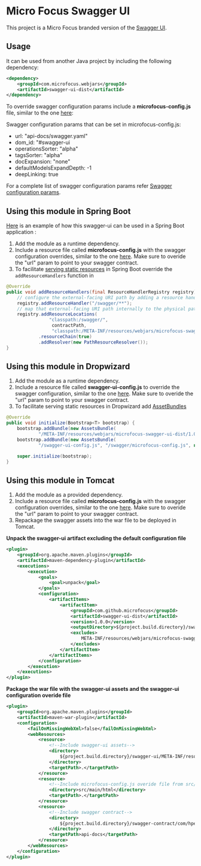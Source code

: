 # Micro Focus Swagger UI

This project is a Micro Focus branded version of the [Swagger UI](https://github.com/swagger-api/swagger-ui).

## Usage

It can be used from another Java project by including the following dependency:

```xml
<dependency>
    <groupId>com.microfocus.webjars</groupId>
    <artifactId>swagger-ui-dist</artifactId>
</dependency>
```

To override swagger configuration params include a **microfocus-config.js** file, similar to the one [here](./src/main/resources/microfocus-config.js):

Swagger configuration params that can be set in microfocus-config.js:
 - url: "api-docs/swagger.yaml"
 - dom_id: "#swagger-ui
 - operationsSorter: "alpha"
 - tagsSorter: "alpha"
 - docExpansion: "none"
 - defaultModelsExpandDepth: -1
 - deepLinking: true

For a complete list of swagger configuration params refer [Swagger configuration params](https://github.com/swagger-api/swagger-ui/blob/master/docs/usage/configuration.md#core).

## Using this module in Spring Boot

[Here](https://github.com/CAFapi/caf-swagger) is an example of how this swagger-ui can be used in a Spring Boot application : 
1. Add the module as a runtime dependency.
2. Include a resource file called **microfocus-config.js** with the swagger configuration overrides, similar to the one [here](./src/main/resources/microfocus-config.js).
Make sure to overide the "url" param to point to your swagger contract.
3. To facilitate [serving static resources](https://docs.spring.io/spring-framework/docs/current/javadoc-api/org/springframework/web/servlet/config/annotation/ResourceHandlerRegistry.html) in Spring Boot override the `addResourceHandlers` function in 

```java
@Override
public void addResourceHandlers(final ResourceHandlerRegistry registry) {
    // configure the external-facing URI path by adding a resource handler
    registry.addResourceHandler("/swagger/**");
    // map that external-facing URI path internally to the physical path where the resources are actually located
    registry.addResourceLocations(             
                "classpath:/swagger/",
                 contractPath,
                 "classpath:/META-INF/resources/webjars/microfocus-swagger-ui-dist/1.0.0/") 
            .resourceChain(true)
            .addResolver(new PathResourceResolver());
}
```

## Using this module in Dropwizard

1. Add the module as a runtime dependency.
2. Include a resource file called **swagger-ui-config.js** to override the swagger configuration, similar to the one [here](./src/main/resources/microfocus-config.js).
Make sure to overide the "url" param to point to your swagger contract.
3. To facilitate serving static resources in Dropwizard add [AssetBundles](https://www.dropwizard.io/en/latest/manual/core.html#bundles)

```java
@Override
public void initialize(Bootstrap<T> bootstrap) {
    bootstrap.addBundle(new AssetsBundle(
            "/META-INF/resources/webjars/microfocus-swagger-ui-dist/1.0.0/", "/swagger/", "index.html", "swagger-ui"));
    bootstrap.addBundle(new AssetsBundle(
            "/swagger-ui-config.js", "/swagger/microfocus-config.js", null, "swagger-ui-config"));

    super.initialize(bootstrap);
}
```

## Using this module in Tomcat
1. Add the module as a provided dependency.
2. Include a resource file called **microfocus-config.js** with the swagger configuration overrides, similar to the one [here](./src/main/resources/microfocus-config.js).
Make sure to overide the "url" param to point to your swagger contract.
3. Repackage the swagger assets into the war file to be deployed in Tomcat.

**Unpack the swagger-ui artifact excluding the default configuration file**
```xml
<plugin>
    <groupId>org.apache.maven.plugins</groupId>
    <artifactId>maven-dependency-plugin</artifactId>
    <executions>
        <execution>
            <goals>
                <goal>unpack</goal>
            </goals>
            <configuration>
                <artifactItems>
                    <artifactItem>
                        <groupId>com.github.microfocus</groupId>
                        <artifactId>swagger-ui-dist</artifactId>
                        <version>1.0.0</version>
                        <outputDirectory>${project.build.directory}/swagger-ui</outputDirectory>
                        <excludes>
                            META-INF/resources/webjars/microfocus-swagger-ui-dist/1.0.0/microfocus-config.js
                        </excludes>
                    </artifactItem>
                </artifactItems>
            </configuration>
        </execution>
    </executions>
</plugin>
```

**Package the war file with the swagger-ui assets and the swagger-ui configuration overide file**
```xml
<plugin>
    <groupId>org.apache.maven.plugins</groupId>
    <artifactId>maven-war-plugin</artifactId>
    <configuration>
        <failOnMissingWebXml>false</failOnMissingWebXml>
        <webResources>
            <resource>
                <!--Include swagger-ui assets-->
                <directory>
                    ${project.build.directory}/swagger-ui/META-INF/resources/webjars/microfocus-swagger-ui-dist/1.0.0
                </directory>
                <targetPath>.</targetPath>
            </resource>
            <resource>
                <!--Include microfocus-config.js overide file from src/main/html-->
                <directory>src/main/html</directory>
                <targetPath>.</targetPath>
            </resource>
            <resource>
                <!--Include swagger contract-->
                <directory>
                    ${project.build.directory}/swagger-contract/com/hpe/darwin/tag/service/contract
                </directory>
                <targetPath>api-docs</targetPath>
            </resource>
        </webResources>
    </configuration>
</plugin>
```


